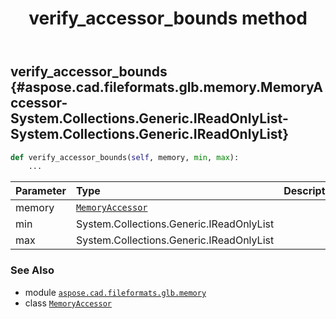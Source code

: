 ﻿---
title: verify_accessor_bounds method
second_title: Aspose.CAD for Python via .NET API References
description: 
type: docs
weight: 130
url: /python-net/aspose.cad.fileformats.glb.memory/memoryaccessor/verify_accessor_bounds/
is_root: false
---

## verify_accessor_bounds {#aspose.cad.fileformats.glb.memory.MemoryAccessor-System.Collections.Generic.IReadOnlyList<double>-System.Collections.Generic.IReadOnlyList<double>}





```python
def verify_accessor_bounds(self, memory, min, max):
    ...
```


| Parameter | Type | Description |
| :- | :- | :- |
| memory | [`MemoryAccessor`](/cad/python-net/aspose.cad.fileformats.glb.memory/memoryaccessor) |  |
| min | System.Collections.Generic.IReadOnlyList<double> |  |
| max | System.Collections.Generic.IReadOnlyList<double> |  |



### See Also
* module [`aspose.cad.fileformats.glb.memory`](../../)
* class [`MemoryAccessor`](/cad/python-net/aspose.cad.fileformats.glb.memory/memoryaccessor)

